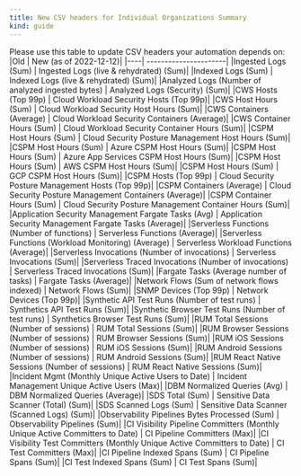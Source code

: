 ```yaml
---
title: New CSV headers for Individual Organizations Summary
kind: guide
---
```


Please use this table to update CSV headers your automation depends on:
|Old | New (as of 2022-12-12)|
|----| ----------------------|
|Ingested Logs (Sum) | Ingested Logs (live & rehydrated) (Sum)|
|Indexed Logs (Sum) | Indexed Logs (live & rehydrated) (Sum)|
|Analyzed Logs (Number of analyzed ingested bytes) | Analyzed Logs (Security) (Sum)|
|CWS Hosts (Top 99p) | Cloud Workload Security Hosts (Top 99p)|
|CWS Host Hours (Sum) | Cloud Workload Security Host Hours (Sum)|
|CWS Containers (Average) | Cloud Workload Security Containers (Average)|
|CWS Container Hours (Sum) | Cloud Workload Security Container Hours (Sum)|
|CSPM Host Hours (Sum) | Cloud Security Posture Management Host Hours (Sum)|
|CSPM Host Hours (Sum) | Azure CSPM Host Hours (Sum)|
|CSPM Host Hours (Sum) | Azure App Services CSPM Host Hours (Sum)|
|CSPM Host Hours (Sum) | AWS CSPM Host Hours (Sum)|
|CSPM Host Hours (Sum) | GCP CSPM Host Hours (Sum)|
|CSPM Hosts (Top 99p) | Cloud Security Posture Management Hosts (Top 99p)|
|CSPM Containers (Average) | Cloud Security Posture Management Containers (Average)|
|CSPM Container Hours (Sum) | Cloud Security Posture Management Container Hours (Sum)|
|Application Security Management Fargate Tasks (Avg) | Application Security Management Fargate Tasks (Average)|
|Serverless Functions (Number of functions) | Serverless Functions (Average)|
|Serverless Functions (Workload Monitoring) (Average) | Serverless Workload Functions (Average)|
|Serverless Invocations (Number of invocations) | Serverless Invocations (Sum)|
|Serverless Traced Invocations (Number of invocations) | Serverless Traced Invocations (Sum)|
|Fargate Tasks (Average number of tasks) | Fargate Tasks (Average)|
|Network Flows (Sum of network flows indexed) | Network Flows (Sum)|
|SNMP Devices (Top 99p) | Network Devices (Top 99p)|
|Synthetic API Test Runs (Number of test runs) | Synthetics API Test Runs (Sum)|
|Synthetic Browser Test Runs (Number of test runs) | Synthetics Browser Test Runs (Sum)|
|RUM Total Sessions (Number of sessions) | RUM Total Sessions (Sum)|
|RUM Browser Sessions (Number of sessions) | RUM Browser Sessions (Sum)|
|RUM iOS Sessions (Number of sessions) | RUM iOS Sessions (Sum)|
|RUM Android Sessions (Number of sessions) | RUM Android Sessions (Sum)|
|RUM React Native Sessions (Number of sessions) | RUM React Native Sessions (Sum)|
|Incident Mgmt (Monthly Unique Active Users to Date) | Incident Management Unique Active Users (Max)|
|DBM Normalized Queries (Avg) | DBM Normalized Queries (Average)|
|SDS Total (Sum) | Sensitive Data Scanner (Total) (Sum)|
|SDS Scanned Logs (Sum) | Sensitive Data Scanner (Scanned Logs) (Sum)|
|Observability Pipelines Bytes Processed (Sum) | Observability Pipelines (Sum)|
|CI Visibility Pipeline Committers (Monthly Unique Active Committers to Date) | CI Pipeline Committers (Max)|
|CI Visibility Test Committers (Monthly Unique Active Committers to Date) | CI Test Committers (Max)|
|CI Pipeline Indexed Spans (Sum) | CI Pipeline Spans (Sum)|
|CI Test Indexed Spans (Sum) | CI Test Spans (Sum)|